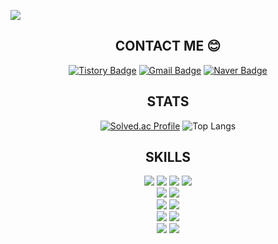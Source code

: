<a href="https://github.com/seinShin"><img src="https://hits.seeyoufarm.com/api/count/incr/badge.svg?url=https://github.com/seinShin%2Fseondal&count_bg=%23000000&title_bg=%23000000&icon=github.svg&icon_color=%23E7E7E7&title=GitHub&edge_flat=false)"/></a>
<div align="center">

## CONTACT ME :blush:
[![Tistory Badge](https://img.shields.io/badge/Tech%20Blog-555263?style=flat&logoColor=white)](https://bboddorong.tistory.com/)
[![Gmail Badge](https://img.shields.io/badge/Gmail-d14836?style=flat-square&logo=Gmail&logoColor=white&link=mailto:tlstpdls13@gmail.com)](mailto:tlstpdls13@gmail.com)
[![Naver Badge](https://img.shields.io/badge/Naver-03C75A?style=flat-square&logo=Naver&logoColor=white&link=mailto:tpdls80@naver.com)](mailto:tpdls80@naver.com)

## STATS
[![Solved.ac Profile](http://mazassumnida.wtf/api/v2/generate_badge?boj=tpdls80)](https://solved.ac/tpdls80/)
![Top Langs](https://github-readme-stats.vercel.app/api/top-langs/?username=seinShin&layout=compact&show_icons=true&theme=tokyonight)
<!-- <img src="http://mazandi.herokuapp.com/api?handle=tpdls80&theme=warm"/> -->


## SKILLS 
<div align="center"> 
    <img src="https://img.shields.io/badge/java-007396?style=for-the-badge&logo=java&logoColor=white"> 
    <img src="https://img.shields.io/badge/python-3776AB?style=for-the-badge&logo=python&logoColor=white"> 
    <img src="https://img.shields.io/badge/javascript-F7DF1E?style=for-the-badge&logo=javascript&logoColor=black"> 
    <img src="https://img.shields.io/badge/jquery-0769AD?style=for-the-badge&logo=jquery&logoColor=white">
    <br>
    <img src="https://img.shields.io/badge/mysql-4479A1?style=for-the-badge&logo=mysql&logoColor=white"> 
    <img src="https://img.shields.io/badge/bootstrap-7952B3?style=for-the-badge&logo=bootstrap&logoColor=white">
    <br>
    <img src="https://img.shields.io/badge/spring-6DB33F?style=for-the-badge&logo=spring&logoColor=white"> 
    <img src="https://img.shields.io/badge/springboot-6DB33F?style=for-the-badge&logo=springboot&logoColor=white">
    <br>
    <img src="https://img.shields.io/badge/github-181717?style=for-the-badge&logo=github&logoColor=white">
    <img src="https://img.shields.io/badge/git-F05032?style=for-the-badge&logo=git&logoColor=white">
    <br>
    <img src="https://img.shields.io/badge/Eclipse%20IDE-2C2255.svg?&style=for-the-badge&logo=Eclipse%20IDE&logoColor=white">
    <img src="https://img.shields.io/badge/Visual%20Studio%20Code-007ACC.svg?&style=for-the-badge&logo=Visual%20Studio%20Code&logoColor=white">
</div>

</div>

<!--
**seinShin/seinShin** is a ✨ _special_ ✨ repository because its `README.md` (this file) appears on your GitHub profile.

Here are some ideas to get you started:

- 🔭 I’m currently working on ...
- 🌱 I’m currently learning ...
- 👯 I’m looking to collaborate on ...
- 🤔 I’m looking for help with ...
- 💬 Ask me about ...
- 📫 How to reach me: ...
- 😄 Pronouns: ...
- ⚡ Fun fact: ...
-->
  
